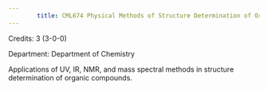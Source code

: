 ```yaml
---
        title: CML674 Physical Methods of Structure Determination of Organic Compounds
---
```

Credits: 3 (3-0-0)

Department: Department of Chemistry

Applications of UV, IR, NMR, and mass spectral methods in structure determination of organic compounds.